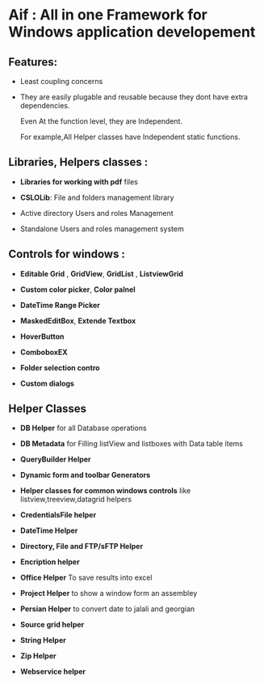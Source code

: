 # Aif : All in one Framework for Windows application developement
## Features:
- Least coupling concerns 

- They are easily plugable and reusable because they dont have extra dependencies.

  Even At the function level, they are Independent. 
  
  For example,All Helper classes have Independent static functions.
  
## Libraries, Helpers classes :


- **Libraries for working with pdf** files 

- **CSLOLib**: File and folders management library

- Active directory Users and roles Management

- Standalone Users and roles management system


## Controls for windows  :

- **Editable Grid** , **GridView**, **GridList** , **ListviewGrid**

- **Custom color picker**, **Color palnel**

- **DateTime Range Picker**

- **MaskedEditBox**, **Extende Textbox**

- **HoverButton**

- **ComboboxEX**

- **Folder selection contro**

- **Custom dialogs**

## Helper Classes

- **DB Helper** for all Database operations

- **DB Metadata** for Filling listView and listboxes with Data table items

- **QueryBuilder Helper**

- **Dynamic form and toolbar Generators**

- **Helper classes for common windows controls** like listview,treeview,datagrid helpers

- **CredentialsFile helper**

- **DateTime Helper**

- **Directory, File and FTP/sFTP Helper**

- **Encription helper**

- **Office Helper** To save results into excel

- **Project Helper** to show a window form an assembley

- **Persian Helper** to convert date to jalali and georgian

- **Source grid helper**

- **String Helper**

- **Zip Helper**

- **Webservice helper**
